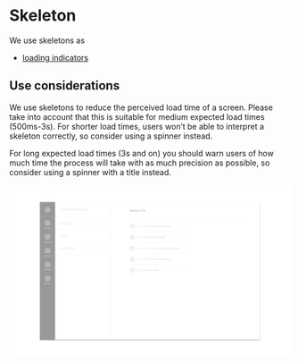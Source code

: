 # Skeleton

We use skeletons as

* [loading indicators](../../feedback-scenarios/loading-indicator.md)

## Use considerations

We use skeletons to reduce the perceived load time of a screen. Please take into account that this is suitable for medium expected load times \(500ms-3s\). For shorter load times, users won’t be able to interpret a skeleton correctly, so consider using a spinner instead.

For long expected load times \(3s and on\) you should warn users of how much time the process will take with as much precision as possible, so consider using a spinner with a title instead.

![](../../../../.gitbook/assets/sofa_skeleton.jpg)

